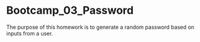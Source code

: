 # Bootcamp_03_Password

The purpose of this homework is to generate a random password based on inputs from a user.
